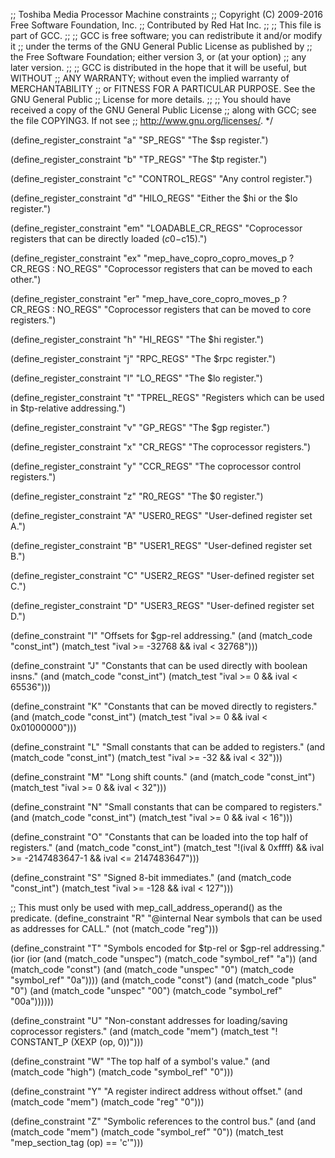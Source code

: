 ;; Toshiba Media Processor Machine constraints
;; Copyright (C) 2009-2016 Free Software Foundation, Inc.
;; Contributed by Red Hat Inc.
;;
;; This file is part of GCC.
;;
;; GCC is free software; you can redistribute it and/or modify it
;; under the terms of the GNU General Public License as published by
;; the Free Software Foundation; either version 3, or (at your option)
;; any later version.
;;
;; GCC is distributed in the hope that it will be useful, but WITHOUT
;; ANY WARRANTY; without even the implied warranty of MERCHANTABILITY
;; or FITNESS FOR A PARTICULAR PURPOSE.  See the GNU General Public
;; License for more details.
;;
;; You should have received a copy of the GNU General Public License
;; along with GCC; see the file COPYING3.  If not see
;; <http://www.gnu.org/licenses/>.  */



(define_register_constraint "a" "SP_REGS"
  "The $sp register.")

(define_register_constraint "b" "TP_REGS"
  "The $tp register.")

(define_register_constraint "c" "CONTROL_REGS"
  "Any control register.")

(define_register_constraint "d" "HILO_REGS"
  "Either the $hi or the $lo register.")

(define_register_constraint "em" "LOADABLE_CR_REGS"
  "Coprocessor registers that can be directly loaded ($c0-$c15).")

(define_register_constraint "ex" "mep_have_copro_copro_moves_p ? CR_REGS : NO_REGS"
  "Coprocessor registers that can be moved to each other.")

(define_register_constraint "er" "mep_have_core_copro_moves_p ? CR_REGS : NO_REGS"
  "Coprocessor registers that can be moved to core registers.")

(define_register_constraint "h" "HI_REGS"
  "The $hi register.")

(define_register_constraint "j" "RPC_REGS"
  "The $rpc register.")

(define_register_constraint "l" "LO_REGS"
  "The $lo register.")

(define_register_constraint "t" "TPREL_REGS"
  "Registers which can be used in $tp-relative addressing.")

(define_register_constraint "v" "GP_REGS"
  "The $gp register.")

(define_register_constraint "x" "CR_REGS"
  "The coprocessor registers.")

(define_register_constraint "y" "CCR_REGS"
  "The coprocessor control registers.")

(define_register_constraint "z" "R0_REGS"
  "The $0 register.")

(define_register_constraint "A" "USER0_REGS"
  "User-defined register set A.")

(define_register_constraint "B" "USER1_REGS"
  "User-defined register set B.")

(define_register_constraint "C" "USER2_REGS"
  "User-defined register set C.")

(define_register_constraint "D" "USER3_REGS"
  "User-defined register set D.")



(define_constraint "I"
  "Offsets for $gp-rel addressing."
  (and (match_code "const_int")
       (match_test "ival >= -32768 && ival < 32768")))

(define_constraint "J"
  "Constants that can be used directly with boolean insns."
  (and (match_code "const_int")
       (match_test "ival >= 0 && ival < 65536")))

(define_constraint "K"
  "Constants that can be moved directly to registers."
  (and (match_code "const_int")
       (match_test "ival >= 0 && ival < 0x01000000")))

(define_constraint "L"
  "Small constants that can be added to registers."
  (and (match_code "const_int")
       (match_test "ival >= -32 && ival < 32")))

(define_constraint "M"
  "Long shift counts."
  (and (match_code "const_int")
       (match_test "ival >= 0 && ival < 32")))

(define_constraint "N"
  "Small constants that can be compared to registers."
  (and (match_code "const_int")
       (match_test "ival >= 0 && ival < 16")))

(define_constraint "O"
  "Constants that can be loaded into the top half of registers."
  (and (match_code "const_int")
       (match_test "!(ival & 0xffff) && ival >= -2147483647-1 && ival <= 2147483647")))

(define_constraint "S"
  "Signed 8-bit immediates."
  (and (match_code "const_int")
       (match_test "ival >= -128 && ival < 127")))



;; This must only be used with mep_call_address_operand() as the predicate.
(define_constraint "R"
  "@internal
Near symbols that can be used as addresses for CALL."
  (not (match_code "reg")))

(define_constraint "T"
  "Symbols encoded for $tp-rel or $gp-rel addressing."
  (ior (ior
	(and (match_code "unspec")
	     (match_code "symbol_ref" "a"))
	(and (match_code "const")
	     (and (match_code "unspec" "0")
		  (match_code "symbol_ref" "0a"))))
       (and (match_code "const")
	    (and (match_code "plus" "0")
		 (and (match_code "unspec" "00")
		      (match_code "symbol_ref" "00a"))))))

(define_constraint "U"
  "Non-constant addresses for loading/saving coprocessor registers."
  (and (match_code "mem")
       (match_test "! CONSTANT_P (XEXP (op, 0))")))

(define_constraint "W"
  "The top half of a symbol's value."
  (and (match_code "high")
       (match_code "symbol_ref" "0")))

(define_constraint "Y"
  "A register indirect address without offset."
  (and (match_code "mem")
       (match_code "reg" "0")))

(define_constraint "Z"
  "Symbolic references to the control bus."
  (and (and (match_code "mem")
	    (match_code "symbol_ref" "0"))
       (match_test "mep_section_tag (op) == 'c'")))
